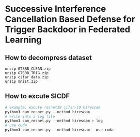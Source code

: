 # Successive Interference Cancellation Based Defense for Trigger Backdoor in Federated Learning

## How to decompress dataset
```
unzip GTSRB_CLEAN.zip  
unzip GTSRB_TRIG.zip
unzip cifar_data.zip
unzip mnist.zip
```

## How to excute SICDF
```python
# example: excute resnet18 cifar-10 hirescam 
python3 cam_resnet.py --method hirescam 
# write into a log file 
python3 cam_resnet.py --method hirescam > log
# use cuda
python3 cam_resnet.py --method hirescam --use-cuda
```

































